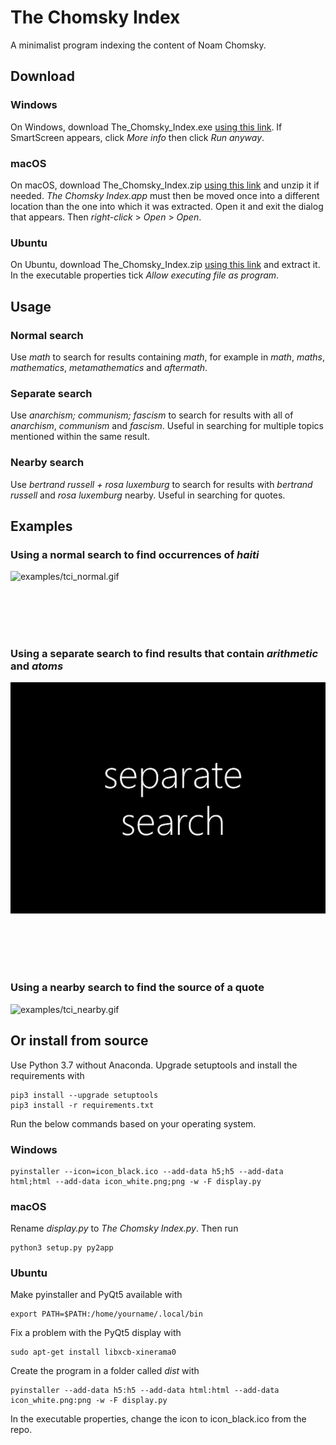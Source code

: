 # The Chomsky Index

A minimalist program indexing the content of Noam Chomsky.

## Download

### Windows

On Windows, download The_Chomsky_Index.exe [using this link](https://github.com/jasons-gh/the-chomsky-index/releases/download/v1.1.0/The_Chomsky_Index.exe). If SmartScreen appears, click *More info* then click *Run anyway*.

### macOS

On macOS, download The_Chomsky_Index.zip [using this link](https://github.com/jasons-gh/the-chomsky-index/releases/download/v1.1.0/The_Chomsky_Index.zip) and unzip it if needed. *The Chomsky Index.app* must then be moved once into a different location than the one into which it was extracted. Open it and exit the dialog that appears. Then *right-click* > *Open* > *Open*.

### Ubuntu

On Ubuntu, download The_Chomsky_Index.zip [using this link](https://github.com/jasons-gh/the-chomsky-index/releases/download/v1.1.0/The_Chomsky_Index.zip) and extract it. In the executable properties tick *Allow executing file as program*.

## Usage

### Normal search

Use *math* to search for results containing *math*, for example in *math*, *maths*, *mathematics*, *metamathematics* and *aftermath*.

### Separate search

Use *anarchism; communism; fascism* to search for results with all of *anarchism*, *communism* and *fascism*. Useful in searching for multiple topics mentioned within the same result.

### Nearby search

Use *bertrand russell + rosa luxemburg* to search for results with *bertrand russell* and *rosa luxemburg* nearby. Useful in searching for quotes.

## Examples

### Using a normal search to find occurrences of *haiti*

![examples/tci_normal.gif](examples/tci_normal.gif)

<br/>

<br/>

<br/>

<br/>

### Using a separate search to find results that contain *arithmetic* and *atoms*

![examples/tci_separate.gif](examples/tci_separate.gif)

<br/>

<br/>

<br/>

<br/>

### Using a nearby search to find the source of a quote

![examples/tci_nearby.gif](examples/tci_nearby.gif)

## Or install from source

Use Python 3.7 without Anaconda. Upgrade setuptools and install the requirements with

    pip3 install --upgrade setuptools
    pip3 install -r requirements.txt

Run the below commands based on your operating system.

### Windows

    pyinstaller --icon=icon_black.ico --add-data h5;h5 --add-data html;html --add-data icon_white.png;png -w -F display.py

### macOS

Rename *display.py* to *The Chomsky Index.py*. Then run
	
	python3 setup.py py2app

### Ubuntu

Make pyinstaller and PyQt5 available with

    export PATH=$PATH:/home/yourname/.local/bin
	
Fix a problem with the PyQt5 display with

    sudo apt-get install libxcb-xinerama0
	
Create the program in a folder called *dist* with

    pyinstaller --add-data h5:h5 --add-data html:html --add-data icon_white.png:png -w -F display.py

In the executable properties, change the icon to icon_black.ico from the repo.
